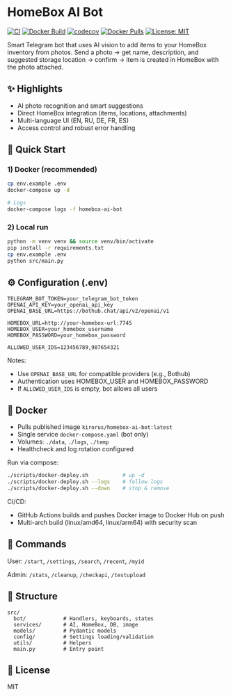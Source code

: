 # HomeBox AI Bot

[![CI](https://github.com/Kirorus/homebox-ai-bot/actions/workflows/tests.yml/badge.svg)](https://github.com/Kirorus/homebox-ai-bot/actions/workflows/tests.yml) [![Docker Build](https://github.com/Kirorus/homebox-ai-bot/actions/workflows/docker-build.yml/badge.svg)](https://github.com/Kirorus/homebox-ai-bot/actions/workflows/docker-build.yml) [![codecov](https://codecov.io/gh/Kirorus/homebox-ai-bot/branch/main/graph/badge.svg)](https://app.codecov.io/gh/Kirorus/homebox-ai-bot) [![Docker Pulls](https://img.shields.io/docker/pulls/kirorus/homebox-ai-bot.svg)](https://hub.docker.com/r/kirorus/homebox-ai-bot) [![License: MIT](https://img.shields.io/badge/License-MIT-yellow.svg)](LICENSE)

Smart Telegram bot that uses AI vision to add items to your HomeBox inventory from photos. Send a photo → get name, description, and suggested storage location → confirm → item is created in HomeBox with the photo attached.

## ✨ Highlights
- AI photo recognition and smart suggestions
- Direct HomeBox integration (items, locations, attachments)
- Multi-language UI (EN, RU, DE, FR, ES)
- Access control and robust error handling

## 🚀 Quick Start

### 1) Docker (recommended)
```bash
cp env.example .env
docker-compose up -d

# Logs
docker-compose logs -f homebox-ai-bot
```

### 2) Local run
```bash
python -m venv venv && source venv/bin/activate
pip install -r requirements.txt
cp env.example .env
python src/main.py
```

## ⚙️ Configuration (.env)
```env
TELEGRAM_BOT_TOKEN=your_telegram_bot_token
OPENAI_API_KEY=your_openai_api_key
OPENAI_BASE_URL=https://bothub.chat/api/v2/openai/v1

HOMEBOX_URL=http://your-homebox-url:7745
HOMEBOX_USER=your_homebox_username
HOMEBOX_PASSWORD=your_homebox_password

ALLOWED_USER_IDS=123456789,987654321
```

Notes:
- Use `OPENAI_BASE_URL` for compatible providers (e.g., Bothub)
- Authentication uses HOMEBOX_USER and HOMEBOX_PASSWORD
- If `ALLOWED_USER_IDS` is empty, bot allows all users

## 🐳 Docker
- Pulls published image `kirorus/homebox-ai-bot:latest`
- Single service `docker-compose.yaml` (bot only)
- Volumes: `./data`, `./logs`, `./temp`
- Healthcheck and log rotation configured

Run via compose:
```bash
./scripts/docker-deploy.sh           # up -d
./scripts/docker-deploy.sh --logs    # follow logs
./scripts/docker-deploy.sh --down    # stop & remove
```

CI/CD:
- GitHub Actions builds and pushes Docker image to Docker Hub on push
- Multi-arch build (linux/amd64, linux/arm64) with security scan

## 📖 Commands
User: `/start`, `/settings`, `/search`, `/recent`, `/myid`

Admin: `/stats`, `/cleanup`, `/checkapi`, `/testupload`

## 📂 Structure
```
src/
  bot/            # Handlers, keyboards, states
  services/       # AI, HomeBox, DB, image
  models/         # Pydantic models
  config/         # Settings loading/validation
  utils/          # Helpers
  main.py         # Entry point
```

## 📝 License
MIT
<!-- ci: refresh docker hub description -->